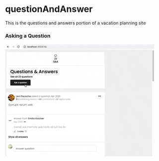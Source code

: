 # questionAndAnswer
This is the questions and answers portion of a vacation planning site

### Asking a Question

![Alt Text](https://github.com/excursion-expert/questionAndAnswer/blob/main/askquestion.gif "ask question")

### 
